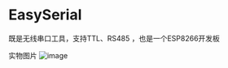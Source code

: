 # EasySerial
既是无线串口工具，支持TTL、RS485 ，也是一个ESP8266开发板

实物图片
![image](https://user-images.githubusercontent.com/65395051/133951915-5a4dc873-b517-43c2-ac97-fc7c411af8f0.png)


